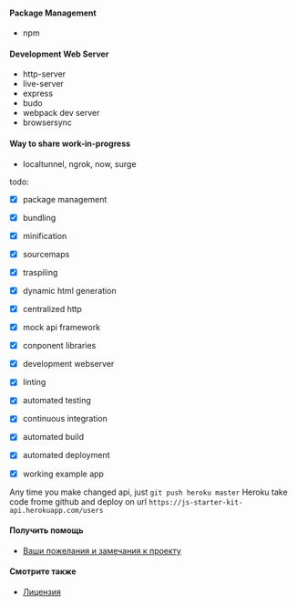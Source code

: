 
#### Package Management
- npm

#### Development Web Server
- http-server
- live-server
- express
- budo
- webpack dev server
- browsersync

#### Way to share work-in-progress
- localtunnel, ngrok, now, surge





todo:

- [x] package management
- [x] bundling
- [x] minification
- [x] sourcemaps
- [x] traspiling
- [x] dynamic html generation
- [x] centralized http
- [x] mock api framework
- [x] conponent libraries
- [x] development webserver
- [x] linting
- [x] automated testing
- [x] continuous integration
- [x] automated build
- [x] automated deployment
- [x] working example app



Any time you make changed api, just `git push heroku master`
Heroku take code frome github and deploy on url `https://js-starter-kit-api.herokuapp.com/users`





#### Получить помощь
* [Ваши пожелания и замечания к проекту](https://github.com/it-spectre-ru/js-starter-kit/pulls)


#### Смотрите также
* [Лицензия](./license.md)







